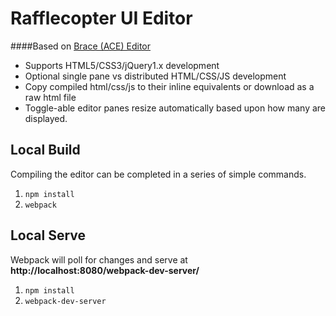 Rafflecopter UI Editor
===

####Based on [Brace (ACE) Editor](https://github.com/thlorenz/brace)

- Supports HTML5/CSS3/jQuery1.x development
- Optional single pane vs distributed HTML/CSS/JS development
- Copy compiled html/css/js to their inline equivalents or download as a raw html file
- Toggle-able editor panes resize automatically based upon how many are displayed.

## Local Build
Compiling the editor can be completed in a series of simple commands.
1. `npm install`
2. `webpack`

## Local Serve
Webpack will poll for changes and serve at **http://localhost:8080/webpack-dev-server/**
1. `npm install`
2. `webpack-dev-server`